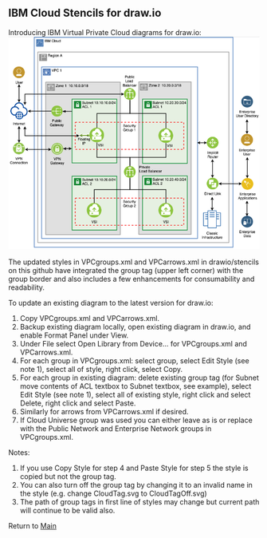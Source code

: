## IBM Cloud Stencils for draw.io

Introducing IBM Virtual Private Cloud diagrams for draw.io:
![VPCSimple](/images/vpc-experience-simple.png)

The updated styles in VPCgroups.xml and VPCarrows.xml in drawio/stencils on this github have integrated the group tag (upper left corner) with the group border and also includes a few enhancements for consumability and readability.

To update an existing diagram to the latest version for draw.io:
1. Copy VPCgroups.xml and VPCarrows.xml. 
2. Backup existing diagram locally, open existing diagram in draw.io, and enable Format Panel under View.
3. Under File select Open Library from Device... for VPCgroups.xml and VPCarrows.xml.
4. For each group in VPCgroups.xml: select group, select Edit Style (see note 1), select all of style, right click, select Copy.
5. For each group in existing diagram: delete existing group tag (for Subnet move contents of ACL textbox to Subnet textbox, see example), select Edit Style (see note 1), select all of existing style, right click and select Delete, right click and select Paste.
6. Similarly for arrows from VPCarrows.xml if desired.
7. If Cloud Universe group was used you can either leave as is or replace with the Public Network and Enterprise Network groups in VPCgroups.xml.

Notes: 
1. If you use Copy Style for step 4 and Paste Style for step 5 the style is copied but not the group tag.  
2. You can also turn off the group tag by changing it to an invalid name in the style (e.g. change CloudTag.svg to CloudTagOff.svg)
3. The path of group tags in first line of styles may change but current path will continue to be valid also.

Return to [Main](/README.md)
